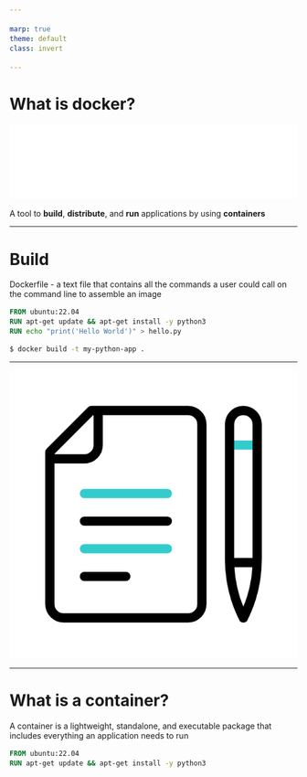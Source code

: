 ```yaml
---

marp: true
theme: default
class: invert

---
```


# What is docker?

![width:200](images/docker-logo.png)

A tool to **build**, **distribute**, and **run** applications by using **containers**



---

# Build

Dockerfile - a text file that contains all the commands a user could call on the command line to assemble an image


```dockerfile
FROM ubuntu:22.04
RUN apt-get update && apt-get install -y python3
RUN echo "print('Hello World')" > hello.py
```

```bash
$ docker build -t my-python-app .
```

---
<!-- backgroundColor: #0D1117 -->
![width:200px](images/edit.gif)


---

# What is a container?

A container is a lightweight, standalone, and executable package that includes everything an application needs to run

```dockerfile
FROM ubuntu:22.04
RUN apt-get update && apt-get install -y python3
```
